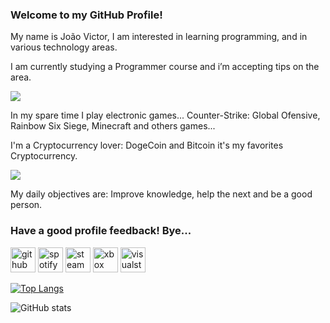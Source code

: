 ### **Welcome to my GitHub Profile!**
My name is João Victor, I am interested in learning programming, and in various technology areas.

I am currently studying a Programmer course and i’m accepting tips on the area.

![](https://i.pinimg.com/originals/b0/73/e9/b073e9150cc603e3a5b757be38fc771b.jpg)

In my spare time I play electronic games... Counter-Strike: Global Ofensive, Rainbow Six Siege, Minecraft and others games...

I'm a Cryptocurrency lover: DogeCoin and Bitcoin it's my favorites Cryptocurrency.

![](https://www.infomoney.com.br/wp-content/uploads/2019/06/dogecoin.jpg?fit=561%2C380&quality=50&strip=all)

My daily objectives are: Improve knowledge, help the next and be a good person.

### Have a good profile feedback! Bye...

[<img src='https://cdn.jsdelivr.net/npm/simple-icons@3.0.1/icons/github.svg' alt='github' height='40'>](https://github.com/JoaoVictorCB)  [<img src='https://cdn.jsdelivr.net/npm/simple-icons@3.0.1/icons/spotify.svg' alt='spotify' height='40'>](Joao.VictorCB)  [<img src='https://cdn.jsdelivr.net/npm/simple-icons@3.0.1/icons/steam.svg' alt='steam' height='40'>](MelbyLau)  [<img src='https://cdn.jsdelivr.net/npm/simple-icons@3.0.1/icons/xbox.svg' alt='xbox' height='40'>](Jaioon)  [<img src='https://cdn.jsdelivr.net/npm/simple-icons@3.0.1/icons/visualstudio.svg' alt='visualstudio' height='40'>](JoaoVicorCB)  

[![Top Langs](https://github-readme-stats.vercel.app/api/top-langs/?username=JoaoVictorCB)](https://github.com/anuraghazra/github-readme-stats)

![GitHub stats](https://github-readme-stats.vercel.app/api?username=JoaoVictorCB&show_icons=true)  
